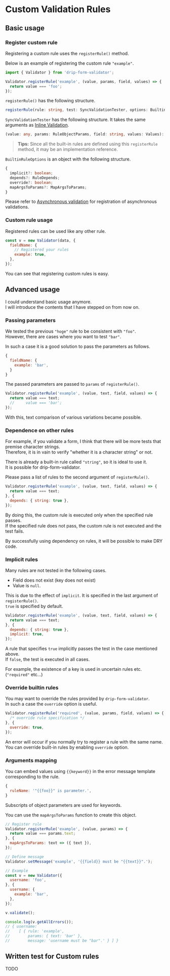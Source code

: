 # Custom Validation Rules

## Basic usage

### Register custom rule

Registering a custom rule uses the `registerRule()` method.

Below is an example of registering the custom rule `"example"`.

```javascript
import { Validator } from 'drip-form-validator';

Validator.registerRule('example', (value, params, field, values) => {
  return value === 'foo';
});
```

`registerRule()` has the following structure.

```typescript
registerRule(rule: string, test: SyncValidationTester, options: BuiltinRuleOptions = {}): void
```

`SyncValidationTester` has the following structure. It takes the same arguments as [Inline Validation](inline-validation.md).

```typescript
(value: any, params: RuleObjectParams, field: string, values: Values): boolean | string;
```

> **Tips:** Since all the built-in rules are defined using this `registerRule` method, it may be an implementation reference.

`BuiltinRuleOptions` is an object with the following structure.

```typescript
{
  implicit?: boolean;
  depends?: RuleDepends;
  override?: boolean;
  mapArgsToParams?: MapArgsToParams;
}
```

Please refer to [Asynchronous validation](./async-validation.md) for registration of asynchronous validations.


### Custom rule usage

Registered rules can be used like any other rule.

```javascript
const v = new Validator(data, {
  fieldName: {
    // Registered your rules
    example: true,
  },
});
```

You can see that registering custom rules is easy.


## Advanced usage

I could understand basic usage anymore.  
I will introduce the contents that I have stepped on from now on.


### Passing parameters

We tested the previous `"hoge"` rule to be consistent with `"foo"`.  
However, there are cases where you want to test `"bar"`.

In such a case it is a good solution to pass the parameters as follows.

```javascript
{
  fieldName: {
    example: 'bar',
  }
}
```

The passed parameters are passed to `params` of `registerRule()`.

```javascript
Validator.registerRule('example', (value, text, field, values) => {
  return value === text;
  //     value === 'bar';
});
```

With this, text comparison of various variations became possible.


### Dependence on other rules

For example, if you validate a form, I think that there will be more tests that premise character strings.  
Therefore, it is in vain to verify "whether it is a character string" or not.

There is already a built-in rule called `"string"`, so it is ideal to use it.  
It is possible for drip-form-validator.

Please pass a list of rules to the second argument of `registerRule()`.

```javascript
Validator.registerRule('example', (value, text, field, values) => {
  return value === text;
}, {
  depends: { string: true },
});
```

By doing this, the custom rule is executed only when the specified rule passes.  
If the specified rule does not pass, the custom rule is not executed and the test fails.

By successfully using dependency on rules, it will be possible to make DRY code.


### Implicit rules

Many rules are not tested in the following cases.

* Field does not exist (key does not exist)
* Value is `null`.

This is due to the effect of `implicit`. It is specified in the last argument of `registerRule()`.  
`true` is specified by default.

```javascript
Validator.registerRule('example', (value, text, field, values) => {
  return value === text;
}, {
  depends: { string: true },
  implicit: true,
});
```

A rule that specifies `true` implicitly passes the test in the case mentioned above.  
If `false`, the test is executed in all cases.

For example, the existence of a key is used in uncertain rules etc. (`"required"` etc...)


### Override builtin rules

You may want to override the rules provided by `drip-form-validator`.  
In such a case the `override` option is useful.

```javascript
Validator.registerRule('required', (value, params, field, values) => {
  /* override rule specification */
}, {
  override: true,
});
```

An error will occur if you normally try to register a rule with the same name.  
You can override built-in rules by enabling `override` option.


### Arguments mapping

You can embed values using `{{keyword}}` in the error message template corresponding to the rule.

```javascript
{
  ruleName: '"{{foo}}" is parameter.',
}
```

Subscripts of object parameters are used for keywords.

You can use the `mapArgsToParams` function to create this object.

```javascript
// Register rule
Validator.registerRule('example', (value, params) => {
  return value === params.text;
}, {
  mapArgsToParams: text => ({ text }),
});

// Define message
Validator.setMessage('example', '{{field}} must be "{{text}}".');

// Example
const v = new Validator({
  username: 'foo',
}, {
  username: {
    example: 'bar',
  },
});

v.validate();

console.log(v.getAllErrors());
// { username:
//    [ { rule: 'example',
//        params: { text: 'bar' },
//        message: 'username must be "bar".' } ] }
```


## Written test for Custom rules

TODO

